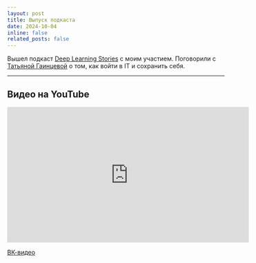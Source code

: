 ```yaml
---
layout: post
title: Выпуск подкаста
date: 2024-10-04
inline: false
related_posts: false
---
```


Вышел подкаст [Deep Learning Stories](https://podcasts.apple.com/ru/podcast/deep-learning-stories/id1585678829) с моим участием. Поговорили с [Татьяной Гаинцевой](https://atmyre.github.io/) о том, как войти в IT и сохранить себя.

---

## Видео на YouTube

<iframe width="560" height="315" src="https://www.youtube.com/embed/zoVm2C_hkss?si=cbj4SuGDPsLK4iCO" title="YouTube video player" frameborder="0" allow="accelerometer; autoplay; clipboard-write; encrypted-media; gyroscope; picture-in-picture; web-share" referrerpolicy="strict-origin-when-cross-origin" allowfullscreen></iframe>

[ВК-видео](https://vk.com/video/@dlschool_mipt/uploaded?z=video-155161349_456239191%2Fclub155161349)
